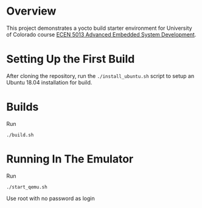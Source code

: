 # Overview 

This project demonstrates a yocto build starter environment for University of Colorado course [ECEN 5013 Advanced Embedded System Development](https://sites.google.com/colorado.edu/ecen5013/home).

# Setting Up the First Build

After cloning the repository, run the `./install_ubuntu.sh` script to setup an Ubuntu 18.04 installation for build.

# Builds
Run 
```
./build.sh
```

# Running In The Emulator
Run
```
./start_qemu.sh
```

Use root with no password as login
